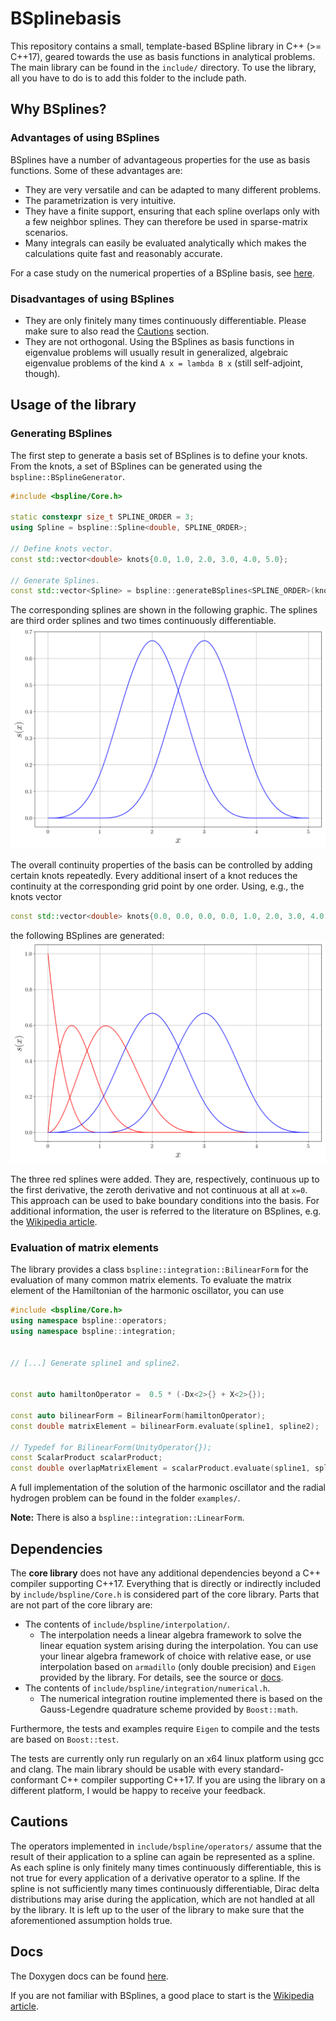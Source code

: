 # BSplinebasis
This repository contains a small, template-based BSpline library in C++ (>= C++17), geared towards the use as basis functions in analytical problems. The main library can be found in the `include/` directory. To use the library,
all you have to do is to add this folder to the include path.

## Why BSplines?
### Advantages of using BSplines
BSplines have a number of advantageous properties for the use as basis functions. Some of these advantages are:

* They are very versatile and can be adapted to many different problems.
* The parametrization is very intuitive.
* They have a finite support, ensuring that each spline overlaps only with a few neighbor splines. They can therefore be used in sparse-matrix scenarios.
* Many integrals can easily be evaluated analytically which makes the calculations quite fast and reasonably accurate.

For a case study on the numerical properties of a BSpline basis, see [here](readme/convergence.md).

### Disadvantages of using BSplines

* They are only finitely many times continuously differentiable. Please make sure to also read the [Cautions](#cautions) section.
* They are not orthogonal. Using the BSplines as basis functions in eigenvalue problems will usually result in generalized, algebraic eigenvalue problems of the kind `A x = lambda B x` (still self-adjoint, though).

## Usage of the library
### Generating BSplines
The first step to generate a basis set of BSplines is to define your knots. From the knots, a set of BSplines can be generated using the `bspline::BSplineGenerator`.
```C++
#include <bspline/Core.h>

static constexpr size_t SPLINE_ORDER = 3;
using Spline = bspline::Spline<double, SPLINE_ORDER>;

// Define knots vector.
const std::vector<double> knots{0.0, 1.0, 2.0, 3.0, 4.0, 5.0};

// Generate Splines.
const std::vector<Spline> = bspline::generateBSplines<SPLINE_ORDER>(knots);
```

The corresponding splines are shown in the following graphic. The splines are third order splines and two times continuously differentiable.
![Third order BSplines.](readme/splines_normal.png?raw=true "Third order BSplines.")

The overall continuity properties of the basis can be controlled by adding certain knots repeatedly. Every additional insert of a knot reduces the continuity at the corresponding grid point by one order. Using, e.g., the knots vector
```C++
const std::vector<double> knots{0.0, 0.0, 0.0, 0.0, 1.0, 2.0, 3.0, 4.0, 5.0};
```
the following BSplines are generated:
![Third order BSplines with reduced continuity.](readme/splines_non_continuous.png?raw=true "Third order BSplines with reduced continuity.")

The three red splines were added. They are, respectively, continuous up to the first derivative, the zeroth derivative and not continuous at all at `x=0`. This approach can be used to bake boundary conditions into the basis. For additional information, the user is referred to the literature on BSplines, e.g. the [Wikipedia article](https://en.wikipedia.org/wiki/B-spline).

### Evaluation of matrix elements
The library provides a class `bspline::integration::BilinearForm` for the evaluation of many common matrix elements. To evaluate the matrix element of the Hamiltonian of the harmonic oscillator, you can use
```C++
#include <bspline/Core.h>
using namespace bspline::operators;
using namespace bspline::integration;


// [...] Generate spline1 and spline2.


const auto hamiltonOperator =  0.5 * (-Dx<2>{} + X<2>{});

const auto bilinearForm = BilinearForm(hamiltonOperator);
const double matrixElement = bilinearForm.evaluate(spline1, spline2);

// Typedef for BilinearForm(UnityOperator{});
const ScalarProduct scalarProduct;
const double overlapMatrixElement = scalarProduct.evaluate(spline1, spline2);
```

A full implementation of the solution of the harmonic oscillator and the radial hydrogen problem can be found in the folder `examples/`.

**Note:** There is also a `bspline::integration::LinearForm`.

## Dependencies
The **core library** does not have any additional dependencies beyond a C++ compiler supporting C++17. Everything that is directly or indirectly included by `include/bspline/Core.h` is considered part of the core library. Parts that are not part of the core library are:

* The contents of `include/bspline/interpolation/`.
  * The interpolation needs a linear algebra framework to solve the linear equation system arising during the interpolation. You can use your linear algebra framework of choice with relative ease, or use interpolation based on `armadillo` (only double precision) and `Eigen` provided by the library. For details, see the source or [docs](https://okruz.github.io/BSplinebasis/namespacebspline_1_1interpolation.html).
* The contents of `include/bspline/integration/numerical.h`.
  * The numerical integration routine implemented there is based on the Gauss-Legendre quadrature scheme provided by `Boost::math`.

Furthermore, the tests and examples require `Eigen` to compile and the tests are based on `Boost::test`.

The tests are currently only run regularly on an x64 linux platform using gcc and clang. The main library should be usable with every standard-conformant C++ compiler supporting C++17. If you are using the library on a different platform, I would be happy to receive your feedback.


## Cautions
The operators implemented in `include/bspline/operators/` assume that the result of their application to a spline can again be represented as a spline. As each spline is only finitely many times continuously differentiable, this is not true for every application of a derivative operator to a spline. If the spline is not sufficiently many times continuously differentiable, Dirac delta distributions may arise during the application, which are not handled at all by the library. It is left up to the user of the library to make sure that the aforementioned assumption holds true.


## Docs
The Doxygen docs can be found [here](https://okruz.github.io/BSplinebasis/).

If you are not familiar with BSplines, a good place to start is the [Wikipedia article](https://en.wikipedia.org/wiki/B-spline).
